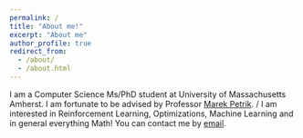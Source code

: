 ```yaml
---
permalink: /
title: "About me!"
excerpt: "About me"
author_profile: true
redirect_from: 
  - /about/
  - /about.html
---
```




I am a Computer Science Ms/PhD student at University of Massachusetts Amherst. I am fortunate to be advised by Professor [Marek Petrik](https://marek.petrik.us/). / I am interested in Reinforcement Learning, Optimizations, Machine Learning and in general everything Math! You can contact me by [email](loboelita@gmail.com). 
